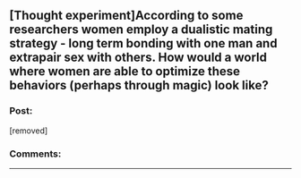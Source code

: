 ## [Thought experiment]According to some researchers women employ a dualistic mating strategy - long term bonding with one man and extrapair sex with others. How would a world where women are able to optimize these behaviors (perhaps through magic) look like?

### Post:

[removed]

### Comments:

---


